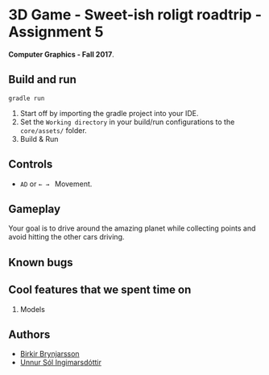 # 3D Game - Sweet-ish roligt roadtrip - Assignment 5

**Computer Graphics - Fall 2017**.

## Build and run

`gradle run`

1. Start off by importing the gradle project into your IDE.
1. Set the `Working directory` in your build/run configurations to the `core/assets/` folder.
1. Build & Run

## Controls

- `AD` or `← → ` Movement.

## Gameplay
Your goal is to drive around the amazing planet while collecting points and avoid hitting the other cars driving.

## Known bugs

## Cool features that we spent time on

1. Models

## Authors

- [Birkir Brynjarsson](https://github.com/birkirbrynjarsson/)
- [Unnur Sól Ingimarsdóttir](https://github.com/unnursol/)
